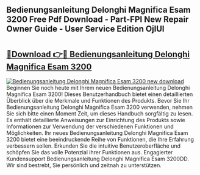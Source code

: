 ## Bedienungsanleitung Delonghi Magnifica Esam 3200 Free Pdf Download - Part-FPI New Repair Owner Guide - User Service Edition OjlUl

# <h2><a href="http://df38l0y.blite.top/?on=Bedienungsanleitung+Delonghi+Magnifica+Esam+3200">🔗Download 👉🔴 Bedienungsanleitung Delonghi Magnifica Esam 3200</a></h2>

[![Bedienungsanleitung Delonghi Magnifica Esam 3200 new download](https://i.imgur.com/lujVjoI.png)](http://df38l0y.blite.top/?on=Bedienungsanleitung+Delonghi+Magnifica+Esam+3200)
Beginnen Sie noch heute mit Ihrem neuen Bedienungsanleitung Delonghi Magnifica Esam 3200! Dieses Benutzerhandbuch bietet einen detaillierten Überblick über die Merkmale und Funktionen des Produkts. Bevor Sie Ihr Bedienungsanleitung Delonghi Magnifica Esam 3200 verwenden, nehmen Sie sich bitte einen Moment Zeit, um dieses Handbuch sorgfältig zu lesen. Es enthält detaillierte Anweisungen zur Einrichtung des Produkts sowie Informationen zur Verwendung der verschiedenen Funktionen und Möglichkeiten. Ihr neues Bedienungsanleitung Delonghi Magnifica Esam 3200 bietet eine beeindruckende Reihe von Funktionen, die Ihre Erfahrung verbessern sollen. Erkunden Sie die intuitive Benutzeroberfläche und schöpfen Sie das volle Potenzial ihrer Funktionen aus. Engagierter Kundensupport Bedienungsanleitung Delonghi Magnifica Esam 3200DD. Wir sind bestrebt, Sie persönlich und zeitnah zu unterstützen.

